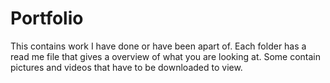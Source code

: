 # Portfolio
This contains work I have done or have been apart of. Each folder has a read me file that gives a overview of what you are looking at.
Some contain pictures and videos that have to be downloaded to view.
